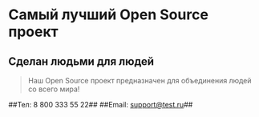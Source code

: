 # Самый лучший Open Source проект

## Сделан людьми для людей

> Наш Open Source проект предназначен для объединения людей со всего мира!

##Тел: 8 800 333 55 22##
##Email: support@test.ru##
